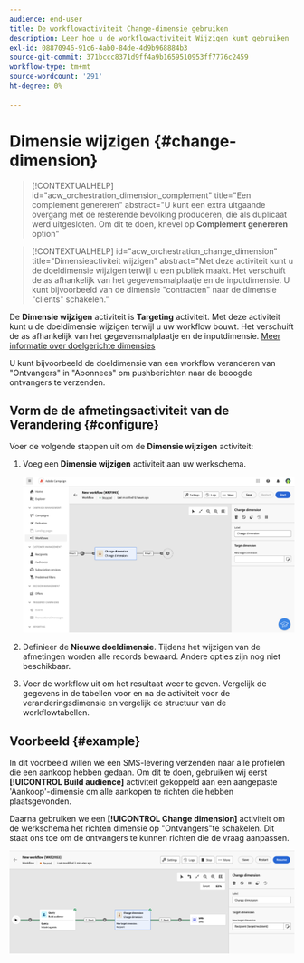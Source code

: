 ```yaml
---
audience: end-user
title: De workflowactiviteit Change-dimensie gebruiken
description: Leer hoe u de workflowactiviteit Wijzigen kunt gebruiken
exl-id: 08870946-91c6-4ab0-84de-4d9b968884b3
source-git-commit: 371bccc8371d9ff4a9b1659510953ff7776c2459
workflow-type: tm+mt
source-wordcount: '291'
ht-degree: 0%

---
```


# Dimensie wijzigen {#change-dimension}

>[!CONTEXTUALHELP]
>id="acw_orchestration_dimension_complement"
>title="Een complement genereren"
>abstract="U kunt een extra uitgaande overgang met de resterende bevolking produceren, die als duplicaat werd uitgesloten. Om dit te doen, knevel op **Complement genereren** option"

>[!CONTEXTUALHELP]
>id="acw_orchestration_change_dimension"
>title="Dimensieactiviteit wijzigen"
>abstract="Met deze activiteit kunt u de doeldimensie wijzigen terwijl u een publiek maakt. Het verschuift de as afhankelijk van het gegevensmalplaatje en de inputdimensie. U kunt bijvoorbeeld van de dimensie &quot;contracten&quot; naar de dimensie &quot;clients&quot; schakelen."

De **Dimensie wijzigen** activiteit is **Targeting** activiteit. Met deze activiteit kunt u de doeldimensie wijzigen terwijl u uw workflow bouwt. Het verschuift de as afhankelijk van het gegevensmalplaatje en de inputdimensie. [Meer informatie over doelgerichte dimensies](../../audience/about-recipients.md#targeting-dimensions)

U kunt bijvoorbeeld de doeldimensie van een workflow veranderen van &quot;Ontvangers&quot; in &quot;Abonnees&quot; om pushberichten naar de beoogde ontvangers te verzenden.

## Vorm de de afmetingsactiviteit van de Verandering {#configure}

Voer de volgende stappen uit om de **Dimensie wijzigen** activiteit:

1. Voeg een **Dimensie wijzigen** activiteit aan uw werkschema.

   ![](../assets/workflow-change-dimension.png)

1. Definieer de **Nieuwe doeldimensie**. Tijdens het wijzigen van de afmetingen worden alle records bewaard. Andere opties zijn nog niet beschikbaar.

1. Voer de workflow uit om het resultaat weer te geven. Vergelijk de gegevens in de tabellen voor en na de activiteit voor de veranderingsdimensie en vergelijk de structuur van de workflowtabellen.

## Voorbeeld {#example}

In dit voorbeeld willen we een SMS-levering verzenden naar alle profielen die een aankoop hebben gedaan. Om dit te doen, gebruiken wij eerst **[!UICONTROL Build audience]** activiteit gekoppeld aan een aangepaste &#39;Aankoop&#39;-dimensie om alle aankopen te richten die hebben plaatsgevonden.

Daarna gebruiken we een **[!UICONTROL Change dimension]** activiteit om de werkschema het richten dimensie op &quot;Ontvangers&quot;te schakelen. Dit staat ons toe om de ontvangers te kunnen richten die de vraag aanpassen.

![](../assets/workflow-change-dimension-example.png)
